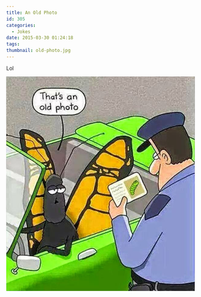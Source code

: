 ```yaml
---
title: An Old Photo
id: 305
categories:
  - Jokes
date: 2015-03-30 01:24:18
tags:
thumbnail: old-photo.jpg
---
```


Lol

<!--more -->

![An Old Photo](old-photo.jpg)
